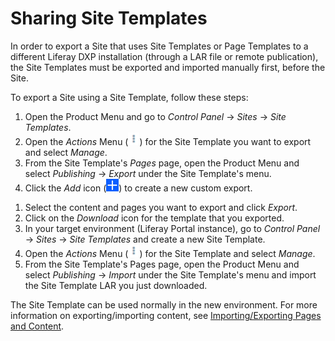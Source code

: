 # Sharing Site Templates

In order to export a Site that uses Site Templates or Page Templates to a different Liferay DXP installation (through a LAR file or remote publication), the Site Templates must be exported and imported manually first, before the Site.

To export a Site using a Site Template, follow these steps:

1. Open the Product Menu and go to *Control Panel* &rarr; *Sites* &rarr; *Site Templates*.
1. Open the *Actions* Menu (![Actions](../../images/icon-actions.png)) for the Site Template you want to export and select *Manage*.
1. From the Site Template's *Pages* page, open the Product Menu and select *Publishing* &rarr; *Export* under the Site Template's menu.
1. Click the *Add* icon (![Add](../../images/icon-add.png)) to create a new custom export.

<!-- Screenshot -->

1. Select the content and pages you want to export and click *Export*.
1. Click on the *Download* icon for the template that you exported.
1. In your target environment (Liferay Portal instance), go to *Control Panel* &rarr; *Sites* &rarr; *Site Templates* and create a new Site Template.
1. Open the *Actions* Menu (![Actions](../../images/icon-actions.png)) for the Site Template and select *Manage*.
1. From the Site Template's Pages page, open the Product Menu and select  *Publishing* &rarr; *Import* under the Site Template's menu and import the Site Template LAR you just downloaded.

<!-- Screenshot -->

The Site Template can be used normally in the new environment. For more information on exporting/importing content, see [Importing/Exporting Pages and Content](./importing-exporting-pages-and-content.md).
